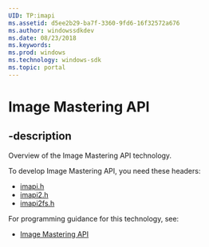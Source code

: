 ```yaml
---
UID: TP:imapi
ms.assetid: d5ee2b29-ba7f-3360-9fd6-16f32572a676
ms.author: windowssdkdev
ms.date: 08/23/2018
ms.keywords: 
ms.prod: windows
ms.technology: windows-sdk
ms.topic: portal
---
```


# Image Mastering API

## -description

Overview of the Image Mastering API technology.

To develop Image Mastering API, you need these headers:

 * [imapi.h](../imapi/index.md)
 * [imapi2.h](../imapi2/index.md)
 * [imapi2fs.h](../imapi2fs/index.md)

For programming guidance for this technology, see:
* [Image Mastering API](/windows/desktop/imapi)

